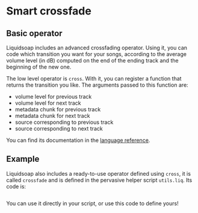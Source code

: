 # Smart crossfade

## Basic operator

Liquidsoap includes an advanced crossfading operator. Using it, you can code which transition you want for your songs, according to the average volume level (in dB) computed on the end of the ending track and the beginning of the new one.

The low level operator is `cross`. With it, you can register a function that returns the transition you like. The arguments passed to this function are:

- volume level for previous track
- volume level for next track
- metadata chunk for previous track
- metadata chunk for next track
- source corresponding to previous track
- source corresponding to next track

You can find its documentation in the [language reference](reference.html).

## Example

Liquidsoap also includes a ready-to-use operator defined using `cross`, it is called `crossfade` and is defined in the pervasive helper script `utils.liq`. Its code is:

```{.liquidsoap include="content/liq/crossfade.liq"}

```

You can use it directly in your script, or use this code to define yours!
